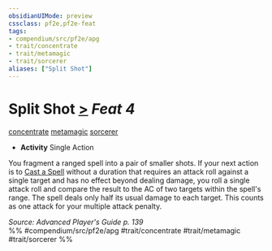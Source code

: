 ```yaml
---
obsidianUIMode: preview
cssclass: pf2e,pf2e-feat
tags:
- compendium/src/pf2e/apg
- trait/concentrate
- trait/metamagic
- trait/sorcerer
aliases: ["Split Shot"]
---
```

# Split Shot  [>](../../Rules/core-rulebook/chapter-9-playing-the-game.md#Actions "Single Action") *Feat 4*  
[concentrate](../../Rules/traits/concentrate.md)  [metamagic](../../Rules/traits/metamagic.md)  [sorcerer](../../Rules/traits/sorcerer.md)  

- **Activity** Single Action

You fragment a ranged spell into a pair of smaller shots. If your next action is to [Cast a Spell](../../Rules/actions/cast-a-spell.md) without a duration that requires an attack roll against a single target and has no effect beyond dealing damage, you roll a single attack roll and compare the result to the AC of two targets within the spell's range. The spell deals only half its usual damage to each target. This counts as one attack for your multiple attack penalty.

*Source: Advanced Player's Guide p. 139*  
%% #compendium/src/pf2e/apg #trait/concentrate #trait/metamagic #trait/sorcerer %%